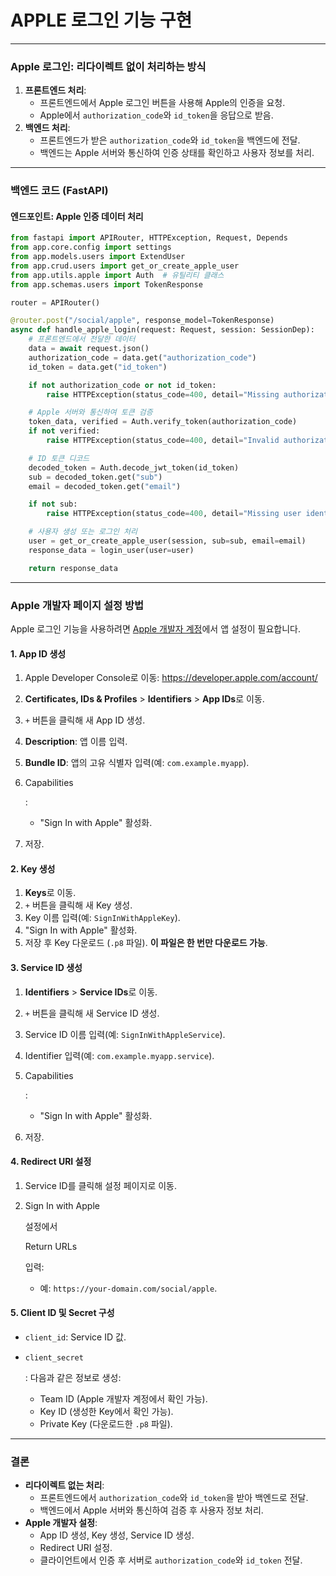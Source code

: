 # APPLE 로그인 기능 구현

------

### **Apple 로그인: 리다이렉트 없이 처리하는 방식**

1. **프론트엔드 처리**:
   - 프론트엔드에서 Apple 로그인 버튼을 사용해 Apple의 인증을 요청.
   - Apple에서 `authorization_code`와 `id_token`을 응답으로 받음.
2. **백엔드 처리**:
   - 프론트엔드가 받은 `authorization_code`와 `id_token`을 백엔드에 전달.
   - 백엔드는 Apple 서버와 통신하여 인증 상태를 확인하고 사용자 정보를 처리.

------

### **백엔드 코드 (FastAPI)**

#### 엔드포인트: Apple 인증 데이터 처리

```python
from fastapi import APIRouter, HTTPException, Request, Depends
from app.core.config import settings
from app.models.users import ExtendUser
from app.crud.users import get_or_create_apple_user
from app.utils.apple import Auth  # 유틸리티 클래스
from app.schemas.users import TokenResponse

router = APIRouter()

@router.post("/social/apple", response_model=TokenResponse)
async def handle_apple_login(request: Request, session: SessionDep):
    # 프론트엔드에서 전달한 데이터
    data = await request.json()
    authorization_code = data.get("authorization_code")
    id_token = data.get("id_token")

    if not authorization_code or not id_token:
        raise HTTPException(status_code=400, detail="Missing authorization_code or id_token.")

    # Apple 서버와 통신하여 토큰 검증
    token_data, verified = Auth.verify_token(authorization_code)
    if not verified:
        raise HTTPException(status_code=400, detail="Invalid authorization code.")

    # ID 토큰 디코드
    decoded_token = Auth.decode_jwt_token(id_token)
    sub = decoded_token.get("sub")
    email = decoded_token.get("email")

    if not sub:
        raise HTTPException(status_code=400, detail="Missing user identifier from Apple.")

    # 사용자 생성 또는 로그인 처리
    user = get_or_create_apple_user(session, sub=sub, email=email)
    response_data = login_user(user=user)

    return response_data
```

------

### **Apple 개발자 페이지 설정 방법**

Apple 로그인 기능을 사용하려면 [Apple 개발자 계정](https://developer.apple.com/)에서 앱 설정이 필요합니다.

#### 1. **App ID 생성**

1. Apple Developer Console로 이동: https://developer.apple.com/account/

2. **Certificates, IDs & Profiles** > **Identifiers** > **App IDs**로 이동.

3. `+` 버튼을 클릭해 새 App ID 생성.

4. **Description**: 앱 이름 입력.

5. **Bundle ID**: 앱의 고유 식별자 입력(예: `com.example.myapp`).

6. Capabilities

   :

   - "Sign In with Apple" 활성화.

7. 저장.

#### 2. **Key 생성**

1. **Keys**로 이동.
2. `+` 버튼을 클릭해 새 Key 생성.
3. Key 이름 입력(예: `SignInWithAppleKey`).
4. "Sign In with Apple" 활성화.
5. 저장 후 Key 다운로드 (`.p8` 파일). **이 파일은 한 번만 다운로드 가능**.

#### 3. **Service ID 생성**

1. **Identifiers** > **Service IDs**로 이동.

2. `+` 버튼을 클릭해 새 Service ID 생성.

3. Service ID 이름 입력(예: `SignInWithAppleService`).

4. Identifier 입력(예: `com.example.myapp.service`).

5. Capabilities

   :

   - "Sign In with Apple" 활성화.

6. 저장.

#### 4. **Redirect URI 설정**

1. Service ID를 클릭해 설정 페이지로 이동.

2. Sign In with Apple

    설정에서 

   Return URLs

    입력:

   - 예: `https://your-domain.com/social/apple`.

#### 5. **Client ID 및 Secret 구성**

- `client_id`: Service ID 값.

- ```
  client_secret
  ```

  : 다음과 같은 정보로 생성:

  - Team ID (Apple 개발자 계정에서 확인 가능).
  - Key ID (생성한 Key에서 확인 가능).
  - Private Key (다운로드한 `.p8` 파일).

------

### **결론**

- **리다이렉트 없는 처리**:
  - 프론트엔드에서 `authorization_code`와 `id_token`을 받아 백엔드로 전달.
  - 백엔드에서 Apple 서버와 통신하여 검증 후 사용자 정보 처리.
- **Apple 개발자 설정**:
  - App ID 생성, Key 생성, Service ID 생성.
  - Redirect URI 설정.
  - 클라이언트에서 인증 후 서버로 `authorization_code`와 `id_token` 전달.